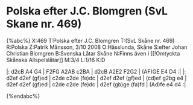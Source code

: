 # Polska efter J.C. Blomgren (SvL Skane nr. 469)

{%abc%}
X:469
T:Polska efter J.C. Blomgren 
T:(SvL Skåne nr. 469)
R:Polska
Z:Patrik Månsson, 3/10 2008
O:Hässlunda, Skåne
S:efter Johan Christian Blomgren
B:Svenska Låtar Skåne
N:Finns även i [[!Omtyckta Skånska Allspelslåtar]]
M:3/4
L:1/16
K:D

|: d2cB A4 G4 | F2FG A2AB c2BA | d2cB A2E2 F2G2 | (AF)GE E4 D4 :|
|: d2ef d2ef (gf)ed | c2de c2de (fe)dc | d2ef d2ef (gf)ed | (cd)ef g2bg e4 |
d2ef d2ef (gf)ed | c2de c2de (fe)dc | d2ef (gb)ge (fa)fd | (Ad)fe e4 d4 :|





{%endabc%}

